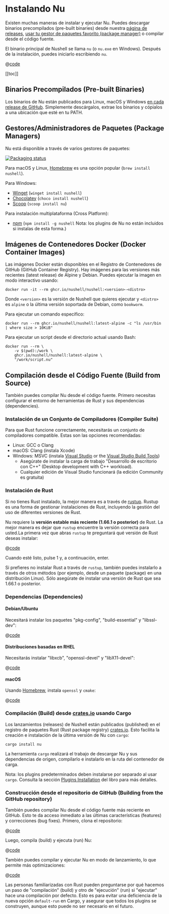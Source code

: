 # Instalando Nu

Existen muchas maneras de instalar y ejecutar Nu. Puedes descargar binarios precompilados (pre-built binaries) desde nuestra [página de releases](https://github.com/nushell/nushell/releases), [usar tu gestor de paquetes favorito (package manager)](https://repology.org/project/nushell/versions) o compilar desde el código fuente.

El binario principal de Nushell se llama `nu` (o `nu.exe` en Windows). Después de la instalación, puedes iniciarlo escribiendo `nu`.

@[code](@snippets/installation/run_nu.sh)

[[toc]]

## Binarios Precompilados (Pre-built Binaries)

Los binarios de Nu están publicados para Linux, macOS y Windows [en cada release de GitHub](https://github.com/nushell/nushell/releases). Simplemente descárgalos, extrae los binarios y cópialos a una ubicación que esté en tu PATH.

## Gestores/Administradores de Paquetes (Package Managers)

Nu está disponible a través de varios gestores de paquetes:

[![Packaging status](https://repology.org/badge/vertical-allrepos/nushell.svg)](https://repology.org/project/nushell/versions)

Para macOS y Linux, [Homebrew](https://brew.sh/) es una opción popular (`brew install nushell`).

Para Windows:

- [Winget](https://docs.microsoft.com/en-us/windows/package-manager/winget/) (`winget install nushell`)
- [Chocolatey](https://chocolatey.org/) (`choco install nushell`)
- [Scoop](https://scoop.sh/) (`scoop install nu`)

Para instalación multiplataforma (Cross Platform):

- [npm](https://www.npmjs.com/) (`npm install -g nushell` Nota: los plugins de Nu no están incluidos si instalas de esta forma.)

## Imágenes de Contenedores Docker (Docker Container Images)

Las imágenes Docker están disponibles en el Registro de Contenedores de GitHub (GitHub Container Registry). Hay imágenes para las versiones más recientes (latest release) de Alpine y Debian.
Puedes ejecutar la imagen en modo interactivo usando:

```nu
docker run -it --rm ghcr.io/nushell/nushell:<version>-<distro>
```

Donde `<version>` es la versión de Nushell que quieres ejecutar y `<distro>` es `alpine` o la última versión soportada de Debian, como `bookworm`.

Para ejecutar un comando específico:

```nu
docker run --rm ghcr.io/nushell/nushell:latest-alpine -c "ls /usr/bin | where size > 10KiB"
```

Para ejecutar un script desde el directorio actual usando Bash:

```nu
docker run --rm \
    -v $(pwd):/work \
    ghcr.io/nushell/nushell:latest-alpine \
    "/work/script.nu"
```

## Compilación desde el Código Fuente (Build from Source)

También puedes compilar Nu desde el código fuente. Primero necesitas configurar el entorno de herramientas de Rust y sus dependencias (dependencies).

### Instalación de un Conjunto de Compiladores (Compiler Suite)

Para que Rust funcione correctamente, necesitarás un conjunto de compiladores compatible. Estas son las opciones recomendadas:

- Linux: GCC o Clang
- macOS: Clang (instala Xcode)
- Windows: MSVC (instala [Visual Studio](https://visualstudio.microsoft.com/vs/community/) or the [Visual Studio Build Tools](https://visualstudio.microsoft.com/downloads/#build-tools-for-visual-studio-2022))
   - Asegúrate de instalar la carga de trabajo  "Desarrollo de escritorio con C++" (Desktop development with C++ workload).
  - Cualquier edición de Visual Studio funcionará (la edición Community es gratuita)

### Instalación de Rust

Si no tienes Rust instalado, la mejor manera es a través de [rustup](https://rustup.rs/). Rustup es una forma de gestionar instalaciones de Rust, incluyendo la gestión del uso de diferentes versiones de Rust.

Nu requiere la **versión estable más reciente (1.66.1 o posterior)** de Rust. La mejor manera es dejar que `rustup` encuentre la versión correcta para usted.La primera vez que abras `rustup` te preguntará qué versión de Rust deseas instalar:

@[code](@snippets/installation/rustup_choose_rust_version.sh)

Cuando esté listo, pulse 1 y, a continuación, enter.

Si prefieres no instalar Rust a través de `rustup`, también puedes instalarlo a través de otros métodos (por ejemplo, desde un paquete (package) en una distribución Linux). Sólo asegúrate de instalar una versión de Rust que sea 1.66.1 o posterior.

### Dependencias (Dependencies)

#### Debian/Ubuntu

Necesitará instalar los paquetes "pkg-config", "build-essential" y "libssl-dev":

@[code](@snippets/installation/install_pkg_config_libssl_dev.sh)

#### Distribuciones basadas en RHEL

Necesitarás instalar "libxcb", "openssl-devel" y "libX11-devel":

@[code](@snippets/installation/install_rhel_dependencies.sh)

#### macOS

Usando [Homebrew](https://brew.sh/), instala `openssl` y `cmake`:

@[code](@snippets/installation/macos_deps.sh)

### Compilación (Build) desde [crates.io](https://crates.io) usando Cargo

Los lanzamientos (releases) de Nushell están publicados (published) en el registro de paquetes Rust (Rust package registry) [crates.io](https://crates.io/). Esto facilita la creación e instalación de la última versión de Nu con `cargo`:

```nu
cargo install nu
```

La herramienta `cargo` realizará el trabajo de descargar Nu y sus dependencias de origen, compilarlo e instalarlo en la ruta del contenedor de carga.

Nota: los plugins predeterminados deben instalarse por separado al usar `cargo`. Consulta la sección [Plugins Installation](./plugins.html#core-plugins) del libro para más detalles.

### Construcción desde el repositorio de GitHub (Building from the GitHub repository)

También puedes compilar Nu desde el código fuente más reciente en GitHub. Esto te da acceso inmediato a las últimas características (features) y correcciones (bug fixes). Primero, clona el repositorio:

@[code](@snippets/installation/git_clone_nu.sh)

Luego, compila (build) y ejecuta (run) Nu:

@[code](@snippets/installation/build_nu_from_source.sh)

También puedes compilar y ejecutar Nu en modo de lanzamiento, lo que permite más optimizaciones:

@[code](@snippets/installation/build_nu_from_source_release.sh)

Las personas familiarizadas con Rust pueden preguntarse por qué hacemos un paso de "compilación" (build) y otro de "ejecución" (run) si "ejecutar" hace una compilación por defecto. Esto es para evitar una deficiencia de la nueva opción `default-run` en Cargo, y asegurar que todos los plugins se construyen, aunque esto puede no ser necesario en el futuro.